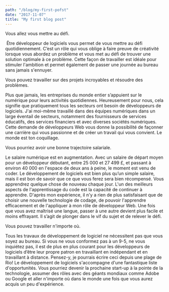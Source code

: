```yaml
---
path: "/blog/my-first-pofst"
date: "2017-11-07"
title: "My first blog post"
---
```


Vous allez vous mettre au défi.

 Être développeur de logiciels vous permet de vous mettre au défi quotidiennement. C’est un rôle qui vous oblige à faire preuve de créativité lorsque vous abordez un problème et vous met au défi de trouver une solution optimale à ce problème. Cette façon de travailler est idéale pour stimuler l'ambition et permet également de passer une journée au bureau sans jamais s'ennuyer.

Vous pouvez travailler sur des projets incroyables et résoudre des problèmes.


Plus que jamais, les entreprises du monde entier s’appuient sur le numérique pour leurs activités quotidiennes. Heureusement pour nous, cela signifie que pratiquement tous les secteurs ont besoin de développeurs de logiciels. J'ai moi-même travaillé dans des équipes numériques dans un large éventail de secteurs, notamment des fournisseurs de services éducatifs, des services financiers et avec diverses sociétés numériques. Cette demande de développeurs Web vous donne la possibilité de façonner une carrière qui vous passionne et de créer un travail qui vous convient. Le monde est ton coquillage.


Vous pourriez avoir une bonne trajectoire salariale.


Le salaire numérique est en augmentation. Avec un salaire de départ moyen pour un développeur débutant, entre 25 000 et 27 499 £, et passant à environ 40 000 en l'espace de deux ans à peine, le moment est venu de coder. Le développement de logiciels est bien plus qu’un simple salaire, mais il est bon de savoir que ce que vous ferez sera bien récompensé.
Vous apprendrez quelque chose de nouveau chaque jour.
L'un des meilleurs aspects de l'apprentissage du code est la capacité de continuer à apprendre. D'après mon expérience, il n'y a rien de plus satisfaisant que de choisir une nouvelle technologie de codage, de pouvoir l'apprendre efficacement et de l'appliquer à mon rôle de développeur Web. Une fois que vous avez maîtrisé une langue, passer à une autre devient plus facile et moins effrayant. Il s’agit de plonger dans le vif du sujet et de relever le défi.

Vous pouvez travailler n'importe où.


Tous les travaux de développement de logiciel ne nécessitent pas que vous soyez au bureau. Si vous ne vous conformez pas à un 9-5, ne vous inquiétez pas, il est de plus en plus courant pour les développeurs de logiciels d’être leur propre patron en travaillant en indépendant et en travaillant à distance. Pensez-y, je pourrais écrire ceci depuis une plage de Rio! Le développement de logiciels s'accompagne d'une fantastique liste d'opportunités. Vous pourriez devenir la prochaine start-up à la pointe de la technologie, assumer des rôles avec des géants mondiaux comme Adobe ou Google et aller n'importe où dans le monde une fois que vous aurez acquis un peu d'expérience.